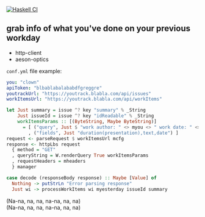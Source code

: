[![Haskell CI](https://github.com/Miezhiko/What-I-ve-Done/actions/workflows/haskell.yml/badge.svg)](https://github.com/Miezhiko/What-I-ve-Done/actions/workflows/haskell.yml)

grab info of what you've done on your previous workday
------------------------------------------------------

 - http-client
 - aeson-optics

`conf.yml` file example:

```yml
you: "clown"
apiToken: "blbablabalababdfgreggre"
youtrackUrl: "https://youtrack.blabla.com/api/issues"
workItemsUrl: "https://youtrack.blabla.com/api/workItems"
```

```haskell
let Just summary = issue ^? key "summary" % _String
    Just issueId = issue ^? key "idReadable" % _String
    workItemsParams :: [(ByteString, Maybe ByteString)]
      = [ ("query", Just $ "work author: " <> myou <> " work date: " <> mytDate)
        , ("fields", Just "duration(presentation),text,date") ]
request <- parseRequest $ workItemsUrl mcfg
response <- httpLbs request
  { method = "GET"
  , queryString = W.renderQuery True workItemsParams
  , requestHeaders = mheaders
  } manager

case decode (responseBody response) :: Maybe [Value] of
  Nothing -> putStrLn "Error parsing response"
  Just wi -> processWorkItems wi myesterday issueId summary
```

(Na-na, na, na, na-na, na, na)\
(Na-na, na, na, na-na, na, na)

